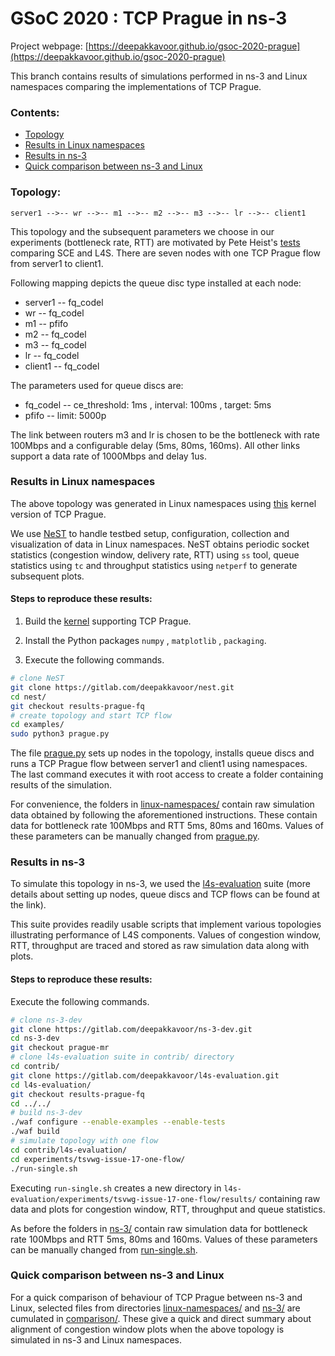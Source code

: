 # GSoC 2020 : TCP Prague in ns-3

Project webpage: [https://deepakkavoor.github.io/gsoc-2020-prague](https://deepakkavoor.github.io/gsoc-2020-prague)


This branch contains results of simulations performed in ns-3 and Linux namespaces comparing the implementations of TCP Prague.

### Contents:
- [Topology](#Topology)
- [Results in Linux namespaces](#Results-in-Linux-namespaces)
- [Results in ns-3](#Results-in-ns-3)
- [Quick comparison between ns-3 and Linux](#Quick-comparison-between-ns-3-and-Linux)

### Topology:

```
server1 -->-- wr -->-- m1 -->-- m2 -->-- m3 -->-- lr -->-- client1
```

This topology and the subsequent parameters we choose in our experiments (bottleneck rate, RTT) are motivated by Pete Heist's [tests](https://github.com/heistp/sce-l4s-bakeoff#scenario-1) comparing SCE and L4S. 
There are seven nodes with one TCP Prague flow from server1 to client1. 

Following mapping depicts the queue disc type installed at each node:

- server1 -- fq_codel
- wr -- fq_codel
- m1 -- pfifo
- m2 -- fq_codel
- m3 -- fq_codel
- lr -- fq_codel
- client1 -- fq_codel

The parameters used for queue discs are:

- fq_codel -- ce_threshold: 1ms , interval: 100ms , target: 5ms
- pfifo -- limit: 5000p 

The link between routers m3 and lr is chosen to be the bottleneck with rate 100Mbps and a configurable delay (5ms, 80ms, 160ms). All other links support a data rate of 1000Mbps and delay 1us. 

### Results in Linux namespaces

The above topology was generated in Linux namespaces using [this](https://github.com/L4STeam/linux/tree/b256daedc7672b2188f19e8b6f71ef5db7afc720) kernel version of TCP Prague.

We use [NeST](https://gitlab.com/nitk-nest/nest) to handle testbed setup, configuration,
collection and visualization of data in Linux namespaces. NeST obtains periodic socket statistics (congestion window, delivery rate, RTT) using ```ss``` tool, queue statistics using ```tc``` and throughput statistics using ```netperf``` to generate subsequent plots.

#### Steps to reproduce these results:

1. Build the [kernel](https://github.com/L4STeam/linux/tree/b256daedc7672b2188f19e8b6f71ef5db7afc720) supporting TCP Prague.

2. Install the Python packages ```numpy``` , ```matplotlib``` , ```packaging```.

3. Execute the following commands.
```bash
# clone NeST
git clone https://gitlab.com/deepakkavoor/nest.git
cd nest/
git checkout results-prague-fq
# create topology and start TCP flow
cd examples/
sudo python3 prague.py
```

The file [prague.py](https://gitlab.com/deepakkavoor/nest/-/blob/results-prague-fq/examples/prague.py) sets up nodes in the topology, installs queue discs and runs a TCP Prague flow between server1 and client1 using namespaces. The last command executes it with root access to create a folder containing results of the simulation.

For convenience, the folders in [linux-namespaces/](linux-namespaces/) contain raw simulation data obtained by following the aforementioned instructions. These contain data for bottleneck rate 100Mbps and RTT 5ms, 80ms and 160ms. Values of these parameters can be manually changed from [prague.py](https://gitlab.com/deepakkavoor/nest/-/blob/results-prague-fq/examples/prague.py).

### Results in ns-3

To simulate this topology in ns-3, we used the [l4s-evaluation](https://gitlab.com/tomhend/modules/l4s-evaluation/-/tree/hackathon/master) suite (more details about setting up nodes, queue discs and TCP flows can be found at the link).

This suite provides readily usable scripts that implement various topologies illustrating performance of L4S components. Values of congestion window, RTT, throughput are traced and stored as raw simulation data along with plots. 

#### Steps to reproduce these results:

Execute the following commands.

```bash
# clone ns-3-dev
git clone https://gitlab.com/deepakkavoor/ns-3-dev.git
cd ns-3-dev
git checkout prague-mr
# clone l4s-evaluation suite in contrib/ directory
cd contrib/
git clone https://gitlab.com/deepakkavoor/l4s-evaluation.git
cd l4s-evaluation/
git checkout results-prague-fq
cd ../../
# build ns-3-dev
./waf configure --enable-examples --enable-tests
./waf build
# simulate topology with one flow
cd contrib/l4s-evaluation/
cd experiments/tsvwg-issue-17-one-flow/
./run-single.sh
```

Executing ```run-single.sh``` creates a new directory in ```l4s-evaluation/experiments/tsvwg-issue-17-one-flow/results/``` containing raw data and plots for congestion window, RTT, throughput and queue statistics.

As before the folders in [ns-3/](ns-3/) contain raw simulation data for bottleneck rate 100Mbps and RTT 5ms, 80ms and 160ms. Values of these parameters can be manually changed from [run-single.sh](https://gitlab.com/deepakkavoor/l4s-evaluation/-/blob/results-prague-fq/experiments/tsvwg-issue-17-one-flow/run-single.sh).

### Quick comparison between ns-3 and Linux

For a quick comparison of behaviour of TCP Prague between ns-3 and Linux, selected files from directories [linux-namespaces/](linux-namespaces/) and [ns-3/](ns-3/) are cumulated in [comparison/](comparison/). These give a quick and direct summary about alignment of congestion window plots when the above topology is simulated in ns-3 and Linux namespaces.